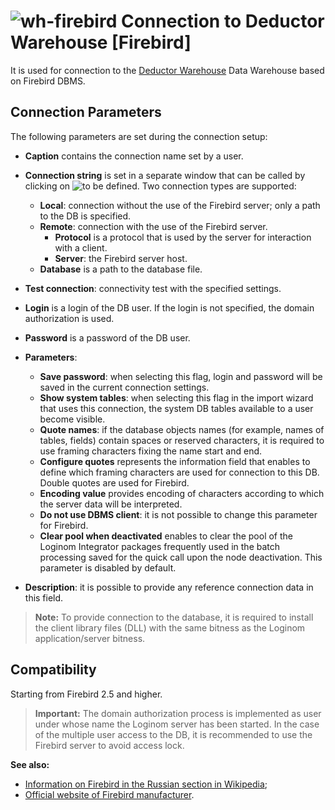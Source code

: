 # ![wh-firebird](../../../images/icons/data-sources/wh-firebird_default.svg) Connection to Deductor Warehouse [Firebird]

It is used for connection to the [Deductor Warehouse](../../../data-format/data-warehouse.md) Data Warehouse based on Firebird DBMS.

## Connection Parameters

The following parameters are set during the connection setup:

* **Caption** contains the connection name set by a user.
* **Connection string** is set in a separate window that can be called by clicking on ![to be defined](../../../images/extjs-theme/form/open-trigger/open-trigger_default.svg). Two connection types are supported:
   * **Local**: connection without the use of the Firebird server; only a path to the DB is specified.
   * **Remote**: connection with the use of the Firebird server.
      * **Protocol** is a protocol that is used by the server for interaction with a client.
      * **Server**: the Firebird server host.
   * **Database** is a path to the database file.
* **Test connection**: connectivity test with the specified settings.
* **Login** is a login of the DB user. If the login is not specified, the domain authorization is used.
* **Password** is a password of the DB user.

* **Parameters**:
   * **Save password**: when selecting this flag, login and password will be saved in the current connection settings.
   * **Show system tables**: when selecting this flag in the import wizard that uses this connection, the system DB tables available to a user become visible.
   * **Quote names**: if the database objects names (for example, names of tables, fields) contain spaces or reserved characters, it is required to use framing characters fixing the name start and end.
   * **Configure quotes** represents the information field that enables to define which framing characters are used for connection to this DB. Double quotes are used for Firebird.
   * **Encoding value** provides encoding of characters according to which the server data will be interpreted.
   * **Do not use DBMS client**: it is not possible to change this parameter for Firebird.
   * **Clear pool when deactivated** enables to clear the pool of the Loginom Integrator packages frequently used in the batch processing saved for the quick call upon the node deactivation. This parameter is disabled by default.

* **Description**: it is possible to provide any reference connection data in this field.


> **Note:** To provide connection to the database, it is required to install the client library files (DLL) with the same bitness as the Loginom application/server bitness.


## Compatibility

Starting from Firebird 2.5 and higher.


> **Important:** The domain authorization process is implemented as user under whose name the Loginom server has been started. In the case of the multiple user access to the DB, it is recommended to use the Firebird server to avoid access lock.


**See also:**

* [Information on Firebird in the Russian section in Wikipedia](https://ru.wikipedia.org/wiki/Firebird);
* [Official website of Firebird manufacturer](https://firebirdsql.org/).
